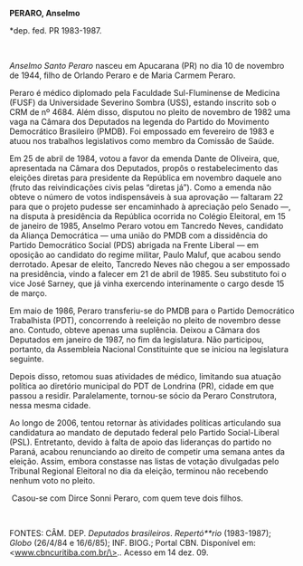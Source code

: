 **PERARO, Anselmo**

\*dep. fed. PR 1983-1987.

 

*Anselmo Santo Peraro* nasceu em Apucarana (PR) no dia 10 de novembro de
1944, filho de Orlando Peraro e de Maria Carmem Peraro.

Peraro é médico diplomado pela Faculdade Sul-Fluminense de Medicina
(FUSF) da Universidade Severino Sombra (USS), estando inscrito sob o CRM
de nº 4684. Além disso, disputou no pleito de novembro de 1982 uma vaga
na Câmara dos Deputados na legenda do Partido do Movimento Democrático
Brasileiro (PMDB). Foi empossado em fevereiro de 1983 e atuou nos
trabalhos legislativos como membro da Comissão de Saúde.

Em 25 de abril de 1984, votou a favor da emenda Dante de Oliveira, que,
apresentada na Câmara dos Deputados, propôs o restabelecimento das
eleições diretas para presidente da República em novembro daquele ano
(fruto das reivindicações civis pelas “diretas já”). Como a emenda não
obteve o número de votos indispensáveis à sua aprovação — faltaram 22
para que o projeto pudesse ser encaminhado à apreciação pelo Senado —,
na disputa à presidência da República ocorrida no Colégio Eleitoral, em
15 de janeiro de 1985, Anselmo Peraro votou em Tancredo Neves, candidato
da Aliança Democrática — uma união do PMDB com a dissidência do Partido
Democrático Social (PDS) abrigada na Frente Liberal — em oposição ao
candidato do regime militar, Paulo Maluf, que acabou sendo derrotado.
Apesar de eleito, Tancredo Neves não chegou a ser empossado na
presidência, vindo a falecer em 21 de abril de 1985. Seu substituto foi
o vice José Sarney, que já vinha exercendo interinamente o cargo desde
15 de março.

Em maio de 1986, Peraro transferiu-se do PMDB para o Partido Democrático
Trabalhista (PDT), concorrendo à reeleição no pleito de novembro desse
ano. Contudo, obteve apenas uma suplência. Deixou a Câmara dos Deputados
em janeiro de 1987, no fim da legislatura. Não participou, portanto, da
Assembleia Nacional Constituinte que se iniciou na legislatura seguinte.

Depois disso, retomou suas atividades de médico, limitando sua atuação
política ao diretório municipal do PDT de Londrina (PR), cidade em que
passou a residir. Paralelamente, tornou-se sócio da Peraro Construtora,
nessa mesma cidade.

Ao longo de 2006, tentou retornar às atividades políticas articulando
sua candidatura ao mandato de deputado federal pelo Partido
Social-Liberal (PSL). Entretanto, devido à falta de apoio das lideranças
do partido no Paraná, acabou renunciando ao direito de competir uma
semana antes da eleição. Assim, embora constasse nas listas de votação
divulgadas pelo Tribunal Regional Eleitoral no dia da eleição, terminou
não recebendo nenhum voto no pleito.

 Casou-se com Dirce Sonni Peraro, com quem teve dois filhos.

 

FONTES: CÂM. DEP. *Deputados brasileiros*. *Repertó**rio* (1983-1987);
*Globo* (26/4/84 e 16/6/85); INF. BIOG.; Portal CBN. Disponível em:
\<www.cbncuritiba.com.br/\>.. Acesso em 14 dez. 09.

 

